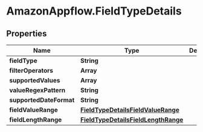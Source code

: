 # AmazonAppflow.FieldTypeDetails

## Properties

Name | Type | Description | Notes
------------ | ------------- | ------------- | -------------
**fieldType** | **String** |  | 
**filterOperators** | **Array** |  | 
**supportedValues** | **Array** |  | [optional] 
**valueRegexPattern** | **String** |  | [optional] 
**supportedDateFormat** | **String** |  | [optional] 
**fieldValueRange** | [**FieldTypeDetailsFieldValueRange**](FieldTypeDetailsFieldValueRange.md) |  | [optional] 
**fieldLengthRange** | [**FieldTypeDetailsFieldLengthRange**](FieldTypeDetailsFieldLengthRange.md) |  | [optional] 


